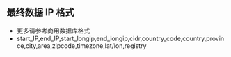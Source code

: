 ## 最终数据 IP 格式
- 更多请参考商用数据库格式
- start_IP,end_IP,start_longip,end_longip,cidr,country_code,country,province,city,area,zipcode,timezone,lat/lon,registry